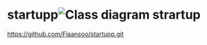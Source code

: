 # startupp![Class diagram strartup](https://user-images.githubusercontent.com/94602773/207093008-5840af8c-55b2-44cc-889c-f61c1640212a.png)

https://github.com/Fiaansoo/startupp.git
